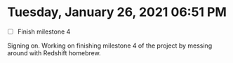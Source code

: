 # Tuesday, January 26, 2021 06:51 PM
- [ ] Finish milestone 4

Signing on. Working on finishing milestone 4 of the project by messing around with Redshift homebrew. 
